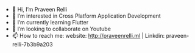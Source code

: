 - 👋 Hi, I’m Praveen Relli
- 👀 I’m interested in Cross Platform Application Development
- 🌱 I’m currently learning Flutter
- 💞️ I’m looking to collaborate on Youtube
- 📫 How to reach me: website: http://praveenrelli.ml | Linkdin: praveen-relli-7b3b9a203

